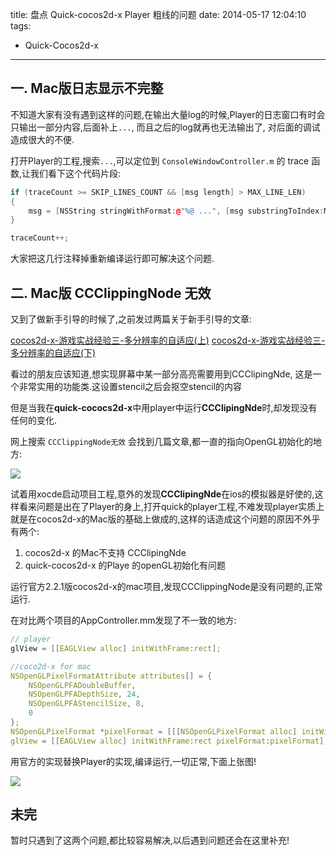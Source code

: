 title: 盘点 Quick-cocos2d-x Player 粗线的问题
date: 2014-05-17 12:04:10
tags:
- Quick-Cocos2d-x
---

## 一. Mac版日志显示不完整

不知道大家有没有遇到这样的问题,在输出大量log的时候,Player的日志窗口有时会只输出一部分内容,后面补上`...`, 而且之后的log就再也无法输出了, 对后面的调试造成很大的不便.

<!--more-->

打开Player的工程,搜索`...`,可以定位到 `ConsoleWindowController.m` 的 trace 函数,让我们看下这个代码片段:

```c++
if (traceCount >= SKIP_LINES_COUNT && [msg length] > MAX_LINE_LEN)
{
    msg = [NSString stringWithFormat:@"%@ ...", [msg substringToIndex:MAX_LINE_LEN - 4]];
}

traceCount++;
```

大家把这几行注释掉重新编译运行即可解决这个问题.

## 二. Mac版 CCClippingNode 无效

又到了做新手引导的时候了,之前发过两篇关于新手引导的文章:

[cocos2d-x-游戏实战经验三-多分辨率的自适应(上)][1]
[cocos2d-x-游戏实战经验三-多分辨率的自适应(下)][2]

看过的朋友应该知道,想实现屏幕中某一部分高亮需要用到CCClipingNde, 这是一个非常实用的功能类.这设置stencil之后会抠空stencil的内容

但是当我在**quick-cococs2d-x**中用player中运行**CCClipingNde**时,却发现没有任何的变化.


网上搜索 `CCClippingNode无效` 会找到几篇文章,都一直的指向OpenGL初始化的地方:

![][3]

试着用xocde启动项目工程,意外的发现**CCClipingNde**在ios的模拟器是好使的,这样看来问题是出在了Player的身上,打开quick的player工程,不难发现player实质上就是在cocos2d-x的Mac版的基础上做成的,这样的话造成这个问题的原因不外乎有两个:

1. cocos2d-x 的Mac不支持 CCClipingNde 
2. quick-cocos2d-x 的Playe 的openGL初始化有问题

运行官方2.2.1版cocos2d-x的mac项目,发现CCClippingNode是没有问题的,正常运行.

在对比两个项目的AppController.mm发现了不一致的地方:

```c++
// player
glView = [[EAGLView alloc] initWithFrame:rect];

//coco2d-x for mac
NSOpenGLPixelFormatAttribute attributes[] = {
	NSOpenGLPFADoubleBuffer,
	NSOpenGLPFADepthSize, 24,
	NSOpenGLPFAStencilSize, 8,
	0
};
NSOpenGLPixelFormat *pixelFormat = [[[NSOpenGLPixelFormat alloc] initWithAttributes:attributes] autorelease];
glView = [[EAGLView alloc] initWithFrame:rect pixelFormat:pixelFormat];
```

用官方的实现替换Player的实现,编译运行,一切正常,下面上张图!

![][4]

## 未完

暂时只遇到了这两个问题,都比较容易解决,以后遇到问题还会在这里补充!


[1]:http://post.justbilt.com/2013/07/12/cocos2d-x-%E6%B8%B8%E6%88%8F%E5%AE%9E%E6%88%98%E7%BB%8F%E9%AA%8C%E4%BA%8C-%E6%96%B0%E6%89%8B%E5%BC%95%E5%AF%BC%E4%B8%8A/
[2]:http://post.justbilt.com/2013/08/02/cocos2d-x-%E6%B8%B8%E6%88%8F%E5%AE%9E%E6%88%98%E7%BB%8F%E9%AA%8C%E4%B8%89-%E5%A4%9A%E5%88%86%E8%BE%A8%E7%8E%87%E7%9A%84%E8%87%AA%E9%80%82%E5%BA%94%E4%B8%8B/
[3]:http://ww2.sinaimg.cn/large/7f870d23jw1egh5qaaxw7j20i70gngnc.jpg
[4]:http://ww1.sinaimg.cn/large/7f870d23jw1egh68oa3ahj206q08iaa6.jpg